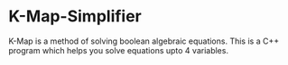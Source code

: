 # K-Map-Simplifier
K-Map is a method of solving boolean algebraic equations. This is a C++ program which helps you solve equations upto 4 variables.
